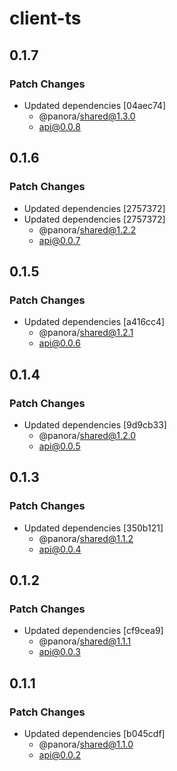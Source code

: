 # client-ts

## 0.1.7

### Patch Changes

- Updated dependencies [04aec74]
  - @panora/shared@1.3.0
  - api@0.0.8

## 0.1.6

### Patch Changes

- Updated dependencies [2757372]
- Updated dependencies [2757372]
  - @panora/shared@1.2.2
  - api@0.0.7

## 0.1.5

### Patch Changes

- Updated dependencies [a416cc4]
  - @panora/shared@1.2.1
  - api@0.0.6

## 0.1.4

### Patch Changes

- Updated dependencies [9d9cb33]
  - @panora/shared@1.2.0
  - api@0.0.5

## 0.1.3

### Patch Changes

- Updated dependencies [350b121]
  - @panora/shared@1.1.2
  - api@0.0.4

## 0.1.2

### Patch Changes

- Updated dependencies [cf9cea9]
  - @panora/shared@1.1.1
  - api@0.0.3

## 0.1.1

### Patch Changes

- Updated dependencies [b045cdf]
  - @panora/shared@1.1.0
  - api@0.0.2
